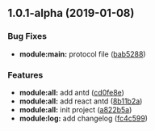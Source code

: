 ## 1.0.1-alpha (2019-01-08)


### Bug Fixes

* **module:main:** protocol file ([bab5288](https://github.com/hbyunzai/typescript-sonar-client/commit/bab5288))


### Features

* **module:all:** add antd ([cd0fe8e](https://github.com/hbyunzai/typescript-sonar-client/commit/cd0fe8e))
* **module:all:** add react antd ([8b11b2a](https://github.com/hbyunzai/typescript-sonar-client/commit/8b11b2a))
* **module:all:** init project ([a822b5a](https://github.com/hbyunzai/typescript-sonar-client/commit/a822b5a))
* **module:log:** add changelog ([fc4c599](https://github.com/hbyunzai/typescript-sonar-client/commit/fc4c599))



